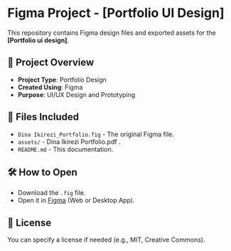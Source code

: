 # Figma Project - [Portfolio UI Design]

This repository contains Figma design files and exported assets for the **[Portfolio ui design]**.

## 📌 Project Overview
- **Project Type**: Portfolio Design
- **Created Using**: Figma
- **Purpose**: UI/UX Design and Prototyping

## 📁 Files Included
- `Dina Ikirezi_Portfolio.fig` - The original Figma file.
- `assets/` - Dina Ikirezi Portfolio.pdf .
- `README.md` - This documentation.

## 🛠️ How to Open
- Download the `.fig` file.
- Open it in [Figma](https://figma.com) (Web or Desktop App).

## 📜 License
You can specify a license if needed (e.g., MIT, Creative Commons).


